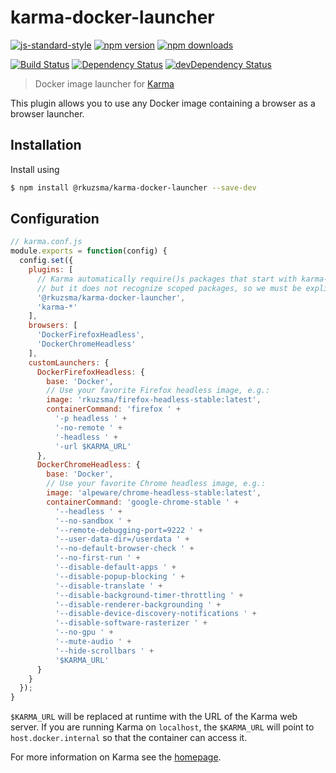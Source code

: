 # karma-docker-launcher

[![js-standard-style](https://img.shields.io/badge/code%20style-standard-brightgreen.svg?style=flat-square)](https://github.com/feross/standard)
 [![npm version](https://img.shields.io/npm/v/@rkuzsma/karma-docker-launcher.svg?style=flat-square)](https://www.npmjs.com/package/@rkuzsma/karma-docker-launcher) [![npm downloads](https://img.shields.io/npm/dm/@rkuzsma/karma-docker-launcher.svg?style=flat-square)](https://www.npmjs.com/package/@rkuzsma/karma-docker-launcher)

[![Build Status](https://img.shields.io/travis/rkuzsma/karma-docker-launcher/master.svg?style=flat-square)](https://travis-ci.org/rkuzsma/karma-docker-launcher) [![Dependency Status](https://img.shields.io/david/rkuzsma/karma-docker-launcher.svg?style=flat-square)](https://david-dm.org/rkuzsma/karma-docker-launcher) [![devDependency Status](https://img.shields.io/david/dev/rkuzsma/karma-docker-launcher.svg?style=flat-square)](https://david-dm.org/rkuzsma/karma-docker-launcher#info=devDependencies)

> Docker image launcher for [Karma](https://github.com/karma-runner/karma)

This plugin allows you to use any Docker image containing a browser as a browser launcher.

## Installation

Install using

```bash
$ npm install @rkuzsma/karma-docker-launcher --save-dev
```

## Configuration

```js
// karma.conf.js
module.exports = function(config) {
  config.set({
    plugins: [
      // Karma automatically require()s packages that start with karma-*,
      // but it does not recognize scoped packages, so we must be explicit.
      '@rkuzsma/karma-docker-launcher',
      'karma-*'
    ],
    browsers: [
      'DockerFirefoxHeadless',
      'DockerChromeHeadless'
    ],
    customLaunchers: {
      DockerFirefoxHeadless: {
        base: 'Docker',
        // Use your favorite Firefox headless image, e.g.:
        image: 'rkuzsma/firefox-headless-stable:latest',
        containerCommand: 'firefox ' +
          '-p headless ' +
          '-no-remote ' +
          '-headless ' +
          '-url $KARMA_URL'
      },
      DockerChromeHeadless: {
        base: 'Docker',
        // Use your favorite Chrome headless image, e.g.:
        image: 'alpeware/chrome-headless-stable:latest',
        containerCommand: 'google-chrome-stable ' +
          '--headless ' +
          '--no-sandbox ' +
          '--remote-debugging-port=9222 ' +
          '--user-data-dir=/userdata ' +
          '--no-default-browser-check ' +
          '--no-first-run ' +
          '--disable-default-apps ' +
          '--disable-popup-blocking ' +
          '--disable-translate ' +
          '--disable-background-timer-throttling ' +
          '--disable-renderer-backgrounding ' +
          '--disable-device-discovery-notifications ' +
          '--disable-software-rasterizer ' +
          '--no-gpu ' +
          '--mute-audio ' +
          '--hide-scrollbars ' +
          '$KARMA_URL'
      }
    }
  });
}
```

`$KARMA_URL` will be replaced at runtime with the URL of the Karma web server. If you are running Karma on `localhost`, the `$KARMA_URL` will point to `host.docker.internal` so that the container can access it.

For more information on Karma see the [homepage].

[homepage]: http://karma-runner.github.com
